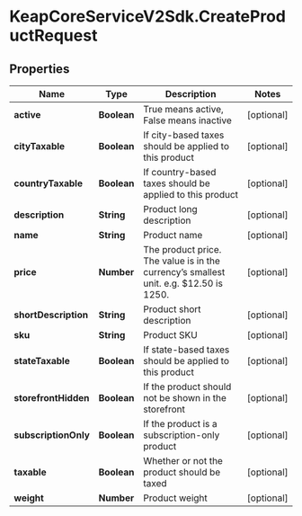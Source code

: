 # KeapCoreServiceV2Sdk.CreateProductRequest

## Properties

Name | Type | Description | Notes
------------ | ------------- | ------------- | -------------
**active** | **Boolean** | True means active, False means inactive | [optional] 
**cityTaxable** | **Boolean** | If city-based taxes should be applied to this product | [optional] 
**countryTaxable** | **Boolean** | If country-based taxes should be applied to this product | [optional] 
**description** | **String** | Product long description | [optional] 
**name** | **String** | Product name | [optional] 
**price** | **Number** | The product price. The value is in the currency’s smallest unit. e.g. $12.50 is 1250. | [optional] 
**shortDescription** | **String** | Product short description | [optional] 
**sku** | **String** | Product SKU | [optional] 
**stateTaxable** | **Boolean** | If state-based taxes should be applied to this product | [optional] 
**storefrontHidden** | **Boolean** | If the product should not be shown in the storefront | [optional] 
**subscriptionOnly** | **Boolean** | If the product is a subscription-only product | [optional] 
**taxable** | **Boolean** | Whether or not the product should be taxed | [optional] 
**weight** | **Number** | Product weight | [optional] 


